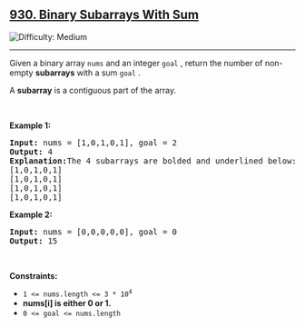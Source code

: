 <h2><a href="https://leetcode.com/problems/binary-subarrays-with-sum/">930. Binary Subarrays With Sum</a></h2><img src='https://img.shields.io/badge/Difficulty-Medium-orange' alt='Difficulty: Medium' /><hr><p>Given a binary array <code>nums</code>&nbsp;and an integer <code>goal</code>&nbsp;, return the number of non-empty <strong>subarrays</strong> with a sum <code>goal</code>&nbsp;.</p>

<p>A <strong>subarray</strong> is a contiguous part of the array.</p>

<p>&nbsp;</p>
<p><strong class="example">Example 1:</strong></p>

<pre>
<strong>Input:</strong> nums = [1,0,1,0,1], goal = 2
<strong>Output:</strong> 4
<strong>Explanation:</strong>The 4 subarrays are bolded and underlined below:
[1,0,1,0,1]
[1,0,1,0,1]
[1,0,1,0,1]
[1,0,1,0,1]
</pre>

<p><strong class="example">Example 2:</strong></p>

<pre>
<strong>Input:</strong> nums = [0,0,0,0,0], goal = 0
<strong>Output:</strong> 15
</pre>

<p>&nbsp;</p>
<p><strong>Constraints:</strong></p>

<ul>
	<li><code>1 &lt;= nums.length &lt;= 3 * 10<sup>4</sup></code></li>
	<li><strong>nums[i] is either 0 or 1.</strong></li>
	<li><code>0 &lt;= goal &lt;= nums.length</code></li>
</ul>